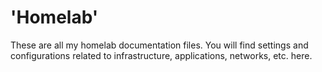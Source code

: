 # 'Homelab'
These are all my homelab documentation files. You will find settings and configurations related to infrastructure, applications, networks, etc. here.
